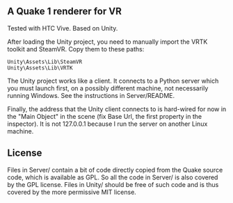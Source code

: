 A Quake 1 renderer for VR
-------------------------

Tested with HTC Vive.  Based on Unity.


After loading the Unity project, you need to manually import the VRTK toolkit and SteamVR.
Copy them to these paths:

    Unity\Assets\Lib\SteamVR
    Unity\Assets\Lib\VRTK


The Unity project works like a client.  It connects to a Python server
which you must launch first, on a possibly different machine, not
necessarily running Windows.  See the instructions in Server/README.


Finally, the address that the Unity client connects to is hard-wired for
now in the "Main Object" in the scene (fix Base Url, the first property
in the inspector).  It is not 127.0.0.1 because I run the server on another
Linux machine.


License
-------

Files in Server/ contain a bit of code directly copied from the Quake source
code, which is available as GPL.  So all the code in Server/ is also covered
by the GPL license.  Files in Unity/ should be free of such code and is thus
covered by the more permissive MIT license.
